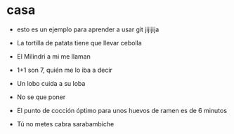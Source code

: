 # casa
- esto es un ejemplo para aprender a usar git jijijija

- La tortilla de patata tiene que llevar cebolla

- El Milindri a mi me llaman

- 1+1 son 7, quién me lo iba a decir

- Un lobo cuida a su loba

- No se que poner

- El punto de cocción óptimo para unos huevos de ramen es de 6 minutos

- Tú no metes cabra sarabambiche
